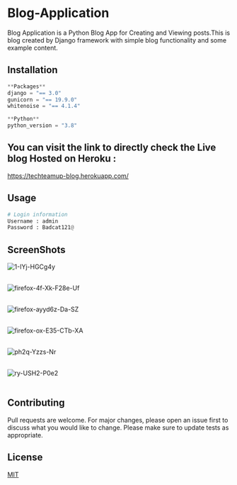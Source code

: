 # Blog-Application

Blog Application is a Python Blog App for Creating and Viewing posts.This is blog created by Django framework with simple blog functionality and some example content.

## Installation
```python
**Packages**
django = "== 3.0"
gunicorn = "== 19.9.0"
whitenoise = "== 4.1.4"

**Python**
python_version = "3.8"
```

## You can visit the link to directly check the Live blog Hosted on Heroku :
https://techteamup-blog.herokuapp.com/

## Usage
```python
# Login information 
Username : admin
Password : Badcat121@
```
## ScreenShots 

<img src="https://i.postimg.cc/PPgtwbSd/1-IYj-HGCg4y.jpg" alt="1-IYj-HGCg4y"/><br/><br/>

<img src="https://i.postimg.cc/1n3PQv3r/firefox-4f-Xk-F28e-Uf.jpg" alt="firefox-4f-Xk-F28e-Uf"/><br/><br/>

<img src="https://i.postimg.cc/jCCK339s/firefox-ayyd6z-Da-SZ.jpg" alt="firefox-ayyd6z-Da-SZ"/><br/><br/>

<img src="https://i.postimg.cc/DS17dWNL/firefox-ox-E35-CTb-XA.jpg" alt="firefox-ox-E35-CTb-XA"/><br/><br/>

<img src="https://i.postimg.cc/K3K2K4LK/ph2q-Yzzs-Nr.jpg" alt="ph2q-Yzzs-Nr"/><br/><br/>

<img src="https://i.postimg.cc/mzp427cf/ry-USH2-P0e2.jpg" alt="ry-USH2-P0e2"/><br/><br/>

## Contributing
Pull requests are welcome. For major changes, please open an issue first to discuss what you would like to change.
Please make sure to update tests as appropriate.

## License
[MIT]()












